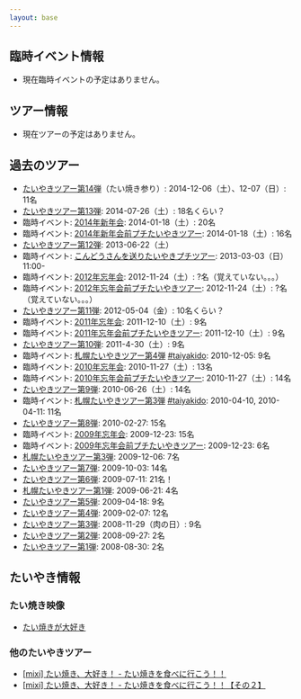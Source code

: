 ```yaml
---
layout: base
---
```


## 臨時イベント情報

  * 現在臨時イベントの予定はありません。

## ツアー情報

  * 現在ツアーの予定はありません。

## 過去のツアー

  * [たいやきツアー第14弾](/tour-14/)（たい焼き参り）: 2014-12-06（土）、12-07（日）: 11名
  * [たいやきツアー第13弾](/tour-13/): 2014-07-26（土）: 18名くらい？
  * 臨時イベント: [2014年新年会](/new-year-party-2014/): 2014-01-18（土）: 20名
  * 臨時イベント: [2014年新年会前プチたいやきツアー](/petit-tour-before-new-year-party-2014/): 2014-01-18（土）: 16名
  * [たいやきツアー第12弾](/tour-12/): 2013-06-22（土）
  * 臨時イベント: [こんどうさんを送りたいやきプチツアー](/petit-tour-kondo/): 2013-03-03（日）11:00-
  * 臨時イベント: [2012年忘年会](/end-year-party-2012/): 2012-11-24（土）: ?名（覚えていない。。。）
  * 臨時イベント: [2012年忘年会前プチたいやきツアー](/petit-tour-before-end-year-party-2012/): 2012-11-24（土）: ?名（覚えていない。。。）
  * [たいやきツアー第11弾](/tour-11/): 2012-05-04（金）: 10名くらい？
  * 臨時イベント: [2011年忘年会](/end-year-party-2011/): 2011-12-10（土）: 9名
  * 臨時イベント: [2011年忘年会前プチたいやきツアー](/petit-tour-before-end-year-party-2011/): 2011-12-10（土）: 9名
  * [たいやきツアー第10弾](/tour-10/): 2011-4-30（土）: 9名
  * 臨時イベント: [札幌たいやきツアー第4弾](/taiyakido-4/) [#taiyakido](https://twitter.com/search?q=%23taiyakido): 2010-12-05: 9名
  * 臨時イベント: [2010年忘年会](/end-year-party-2010/): 2010-11-27（土）: 13名
  * 臨時イベント: [2010年忘年会前プチたいやきツアー](/petit-tour-before-end-year-party-2010/): 2010-11-27（土）: 14名
  * [たいやきツアー第9弾](/tour-9/): 2010-06-26（土）: 14名
  * 臨時イベント: [札幌たいやきツアー第3弾](/taiyakido-4/) [#taiyakido](https://twitter.com/search?q=%23taiyakido): 2010-04-10, 2010-04-11: 11名
  * [たいやきツアー第8弾](/tour-8/): 2010-02-27: 15名
  * 臨時イベント: [2009年忘年会](/end-year-party-2009/): 2009-12-23: 15名
  * 臨時イベント: [2009年忘年会前プチたいやきツアー](/petit-tour-before-end-year-party-2009/): 2009-12-23: 6名
  * [札幌たいやきツアー第3弾](/taiyakido-2/): 2009-12-06: 7名
  * [たいやきツアー第7弾](/tour-7/): 2009-10-03: 14名
  * [たいやきツアー第6弾](/tour-6/): 2009-07-11: 21名！
  * [札幌たいやきツアー第1弾](/taiyakido-1/): 2009-06-21: 4名
  * [たいやきツアー第5弾](/tour-5/): 2009-04-18: 9名
  * [たいやきツアー第4弾](/tour-4/): 2009-02-07: 12名
  * [たいやきツアー第3弾](/tour-3/): 2008-11-29（肉の日）: 9名
  * [たいやきツアー第2弾](/tour-2/): 2008-09-27: 2名
  * [たいやきツアー第1弾](/tour-1/): 2008-08-30: 2名

## たいやき情報

### たい焼き映像

  * [たい焼きが大好き](http://namiko-taiyaki.tumblr.com/)

### 他のたいやきツアー

  * [[mixi] たい焼き、大好き！ - たい焼きを食べに行こう！！](http://mixi.jp/view_event.pl?id=40956741&comm_id=18263)
  * [[mixi] たい焼き、大好き！ - たい焼きを食べに行こう！！【その２】](http://mixi.jp/view_event.pl?id=45739646&comm_id=18263)
